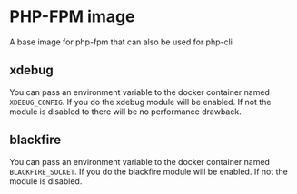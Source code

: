# PHP-FPM image

A base image for php-fpm that can also be used for php-cli

## xdebug 

You can pass an environment variable to the docker container named `XDEBUG_CONFIG`.
If you do the xdebug module will be enabled. If not the module is disabled to there
will be no performance drawback.

## blackfire 

You can pass an environment variable to the docker container named `BLACKFIRE_SOCKET`.
If you do the blackfire module will be enabled. If not the module is disabled.
